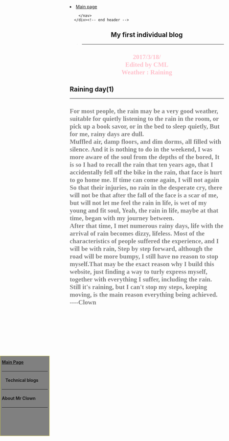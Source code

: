 <body>
<style>
#nav {
    line-height:30px;
    background-color:gray;
    height:250px;
    width:150px;
    float:left;
    text-allign:left;
    padding:5px;	      
}
#nav { 
    width:150px; 
    height: 250px; 
    border: 1px solid #D4CD49; 
    position:fixed;
    left:0;
    top:30% 
}
</style>
<div id="nav">
<a href="https://clown24.github.io"><strong>Main Page</strong></a>
<hr />
    <strong>Technical blogs
    <hr />
   About Mr Clown
   </strong>
   <hr />
  </div>
<div id="header">
        <nav>
          <li class="fork"><a href="https://clown24.github.io/">Main page</a></li>
          
        </nav>
      </div><!-- end header -->
<h1 style="text-align:center">
My first individual blog</h1>
<blockquote>
  <hr />
</blockquote>
<h2 style="font-family:verdana;text-align:center;color:pink">
2017/3/18/<br>
Edited by CML<br>
Weather : Raining<br>
</h2>
<h1 text-align="center">Raining day(1)</h1>
<hr />
<h2 style="font-family:verdana;text-align:left;color:gray">
For most people, the rain may be a very good weather, suitable for quietly listening to the rain in the room, or pick up a book savor, or in the bed to sleep quietly,
But for me, rainy days are dull.<br>
Muffled air, damp floors, and dim dorms, all filled with silence. And it is nothing to do in the weekend, I was more aware of the soul from the depths of the bored,
It is so I had to recall the rain that ten years ago, that I accidentally fell off the bike in the rain, that face is hurt to go home me. If time can come again, I will not again
So that their injuries, no rain in the desperate cry, there will not be that after the fall of the face is a scar of me, but will not let me feel the rain in life, is wet of my young and fit soul,
Yeah, the rain in life, maybe at that time, began with my journey between.<br>
After that time, I met numerous rainy days, life with the arrival of rain becomes dizzy, lifeless. Most of the characteristics of people suffered the experience, and I will be with rain,
Step by step forward, although the road will be more bumpy, I still have no reason to stop myself.That may be the exact reason why I build
this website, just finding a way to turly express myself, together with everything I suffer, including the rain.<br>
Still it's raining, but I can't stop my steps, keeping moving, is the main reason everything being achieved.<br>
----Clown<br>
</h2>
</body>
